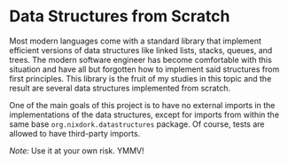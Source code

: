 # Data Structures from Scratch

Most modern languages come with a standard library that implement efficient versions of 
data structures like linked lists, stacks, queues, and trees. The modern software engineer
has become comfortable with this situation and have all but forgotten how to implement said 
structures from first principles. This library is the fruit of my studies in this topic
and the result are several data structures implemented from scratch.

One of the main goals of this project is to have no external imports in the implementations 
of the data structures, except for imports from within the same base `org.nixdork.datastructures` 
package. Of course, tests are allowed to have third-party imports. 

_Note:_  Use it at your own risk. YMMV!